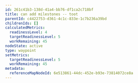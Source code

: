 ```yaml
---
id: 261c41b3-138d-41a4-bb76-df1ca2c718bf
title: can add milestones -- toot
parentId: c4422753-d361-4c1c-833e-1c7b236a39bd
childrenIds: []
calculatedMetrics:
  readinessLevel: 4
  targetReadinessLevel: 5
  workRemaining: 45
nodeState: active
type: waypoint
setMetrics:
  targetReadinessLevel: 5
  workRemaining: 45
metadata:
  referenceMapNodeId: 6e513861-44dc-452e-b93e-73814072ce8a
---
```

